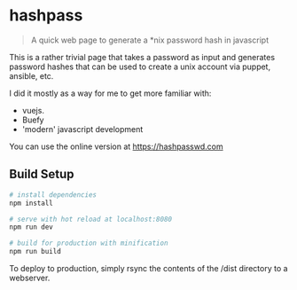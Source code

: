 # hashpass

> A quick web page to generate a *nix password hash in javascript

This is a rather trivial page that takes a password as input and generates
password hashes that can be used to create a unix account via puppet, ansible,  etc.

I did it mostly as a way for me to get more familiar with:
 * vuejs.
 * Buefy
 * 'modern' javascript development

You can use the online version at https://hashpasswd.com

## Build Setup

``` bash
# install dependencies
npm install

# serve with hot reload at localhost:8080
npm run dev

# build for production with minification
npm run build
```

To deploy to production, simply rsync the contents of the /dist
directory to a webserver.